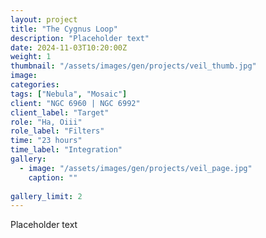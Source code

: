 ```yaml
---
layout: project
title: "The Cygnus Loop"
description: "Placeholder text"
date: 2024-11-03T10:20:00Z
weight: 1
thumbnail: "/assets/images/gen/projects/veil_thumb.jpg"
image: 
categories: 
tags: ["Nebula", "Mosaic"]
client: "NGC 6960 | NGC 6992"
client_label: "Target"
role: "Ha, Oiii"
role_label: "Filters"
time: "23 hours"
time_label: "Integration"
gallery:
  - image: "/assets/images/gen/projects/veil_page.jpg"
    caption: ""
  
gallery_limit: 2
---
```


Placeholder text